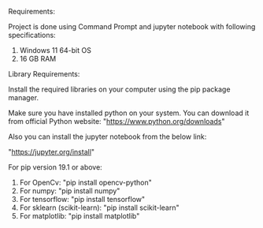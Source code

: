 Requirements:

Project is done using Command Prompt and jupyter notebook with following specifications:

1. Windows 11 64-bit OS
2. 16 GB RAM

Library Requirements: 

Install the required libraries on your computer using the pip package manager.

Make sure you have installed python on your system. You can download it from official Python website: "https://www.python.org/downloads"

Also you can install the jupyter notebook from the below link:

"https://jupyter.org/install"


For pip version 19.1 or above:

1. For OpenCv: "pip install opencv-python"
2. For numpy: "pip install numpy"
3. For tensorflow: "pip install tensorflow"
4. For sklearn (scikit-learn): "pip install scikit-learn"
5. For matplotlib: "pip install matplotlib"
